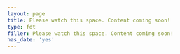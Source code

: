 ```yaml
---
layout: page
title: Please watch this space. Content coming soon!
type: fdt
filler: Please watch this space. Content coming soon!
has_date: 'yes'
---
```

